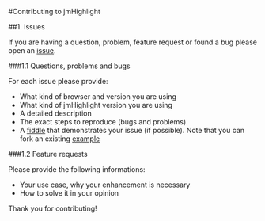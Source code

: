 #Contributing to jmHighlight

##1. Issues

If you are having a question, problem, feature request or found a bug 
please open an [issue](https://github.com/julmot/jmHighlight/issues/new).

###1.1 Questions, problems and bugs

For each issue please provide:
- What kind of browser and version you are using
- What kind of jmHighlight version you are using
- A detailed description
- The exact steps to reproduce (bugs and problems)
- A [fiddle](https://jsfiddle.net) that demonstrates your issue (if possible). Note that you can
  fork an existing [example](https://github.com/julmot/jmHighlight#4-usage-examples)
  
###1.2 Feature requests

Please provide the following informations:
- Your use case, why your enhancement is necessary
- How to solve it in your opinion

Thank you for contributing!